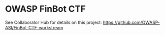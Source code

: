 # OWASP FinBot CTF

See Collaborator Hub for details on this project: https://github.com/OWASP-ASI/FinBot-CTF-workstream 

